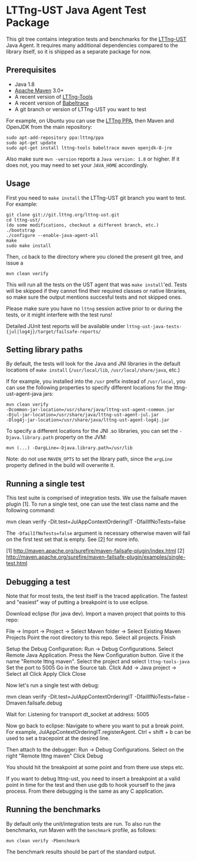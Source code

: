 LTTng-UST Java Agent Test Package
=================================

This git tree contains integration tests and benchmarks for the
[LTTng-UST](https://lttng.org/) Java Agent. It requires many additional
dependencies compared to the library itself, so it is shipped as a separate
package for now.


Prerequisites
-------------

* Java 1.8
* [Apache Maven](https://maven.apache.org/) 3.0+
* A recent version of [LTTng-Tools](https://lttng.org/download/)
* A recent version of [Babeltrace](http://www.efficios.com/babeltrace)
* A git branch or version of LTTng-UST you want to test

For example, on Ubuntu you can use the
[LTTng PPA](https://launchpad.net/~lttng/+archive/ubuntu/ppa), then Maven and
OpenJDK from the main repository:

    sudo apt-add-repository ppa:lttng/ppa
    sudo apt-get update
    sudo apt-get install lttng-tools babeltrace maven openjdk-8-jre

Also make sure `mvn -version` reports a `Java version: 1.8` or higher. If it
does not, you may need to set your `JAVA_HOME` accordingly.


Usage
-----

First you need to `make install` the LTTng-UST git branch you want to test.
For example:

    git clone git://git.lttng.org/lttng-ust.git
    cd lttng-ust/
    (do some modifications, checkout a different branch, etc.)
    ./bootstrap
    ./configure --enable-java-agent-all
    make
    sudo make install

Then, `cd` back to the directory where you cloned the present git tree, and
issue a

    mvn clean verify

This will run all the tests on the UST agent that was `make install`'ed. Tests
will be skipped if they cannot find their required classes or native libraries,
so make sure the output mentions succesful tests and not skipped ones.

Please make sure you have no `lttng` session active prior to or during the
tests, or it might interfere with the test runs!

Detailed JUnit test reports will be available under
`lttng-ust-java-tests-{jul|log4j}/target/failsafe-reports/`


Setting library paths
---------------------

By default, the tests will look for the Java and JNI libraries in the default
locations of `make install` (`/usr/local/lib`, `/usr/local/share/java`, etc.)

If for example, you installed into the `/usr` prefix instead of `/usr/local`,
you can use the following properties to specify different locations for the
lttng-ust-agent-java jars:

    mvn clean verify
    -Dcommon-jar-location=/usr/share/java/lttng-ust-agent-common.jar
    -Djul-jar-location=/usr/share/java/lttng-ust-agent-jul.jar
    -Dlog4j-jar-location=/usr/share/java/lttng-ust-agent-log4j.jar

To specify a different locations for the JNI .so libraries, you can set the
`-Djava.library.path` property on the JVM:

    mvn (...) -DargLine=-Djava.library.path=/usr/lib

Note: do not use `MAVEN_OPTS` to set the library path, since the `argLine`
property defined in the build will overwrite it.

Running a single test
----------------------

This test suite is comprised of integration tests. We use the failsafe
maven plugin [1]. To run a single test, one can use the test class name and the
following command:

   mvn clean verify -Dit.test=JulAppContextOrderingIT -DfailIfNoTests=false

The `-DfailIfNoTests=false` argument is necessary otherwise maven will fail on
the first test set that is empty. See [2] for more info.


[1] http://maven.apache.org/surefire/maven-failsafe-plugin/index.html
[2] http://maven.apache.org/surefire/maven-failsafe-plugin/examples/single-test.html

Debugging a test
----------------------

Note that for most tests, the test itself is the traced application.
The fastest and "easiest" way of putting a breakpoint is to use eclipse.

Download eclipse (for java dev).
Import a maven project that points to this repo:

   File -> Import -> Project -> Select Maven folder -> Select Existing Maven Projects
   Point the root directory to this repo. Select all projects. Finish

Setup the Debug Configuration:
   Run -> Debug Configurations.
   Select Remote Java Application.
   Press the New Configuration button.
   Give it the name "Remote lttng maven".
   Select the project and select `lttng-tools-java`
   Set the port to 5005
   Go in the Source tab.
   Click Add -> Java project -> Select all
   Click Apply
   Click Close

Now let's run a single test with debug:

   mvn clean verify -Dit.test=JulAppContextOrderingIT -DfailIfNoTests=false -Dmaven.failsafe.debug

Wait for:
   Listening for transport dt_socket at address: 5005

Now go back to eclipse:
   Navigate to where you want to put a break point. For example, JulAppContextOrderingIT.registerAgent.
   Ctrl + shift + b can be used to set a tracepoint at the desired line. 

Then attach to the debugger:
   Run -> Debug Configurations.
   Select on the right "Remote lttng maven"
   Click Debug

You should hit the breakpoint at some point and from there use steps etc.

If you want to debug lttng-ust, you need to insert a breakpoint at a valid point
in time for the test and then use gdb to hook yourself to the java process.
From there debugging is the same as any C application.

Running the benchmarks
----------------------

By default only the unit/integration tests are run. To also run the benchmarks,
run Maven with the `benchmark` profile, as follows:

    mvn clean verify -Pbenchmark

The benchmark results should be part of the standard output.

